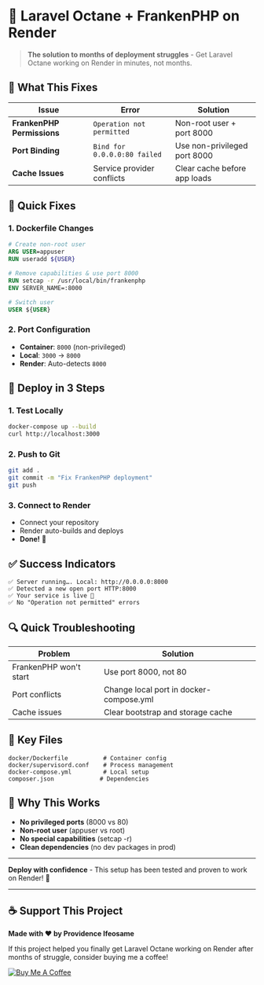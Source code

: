 # 🚀 Laravel Octane + FrankenPHP on Render

> **The solution to months of deployment struggles** - Get Laravel Octane working on Render in minutes, not months.

## 🚨 What This Fixes

| Issue | Error | Solution |
|-------|-------|----------|
| **FrankenPHP Permissions** | `Operation not permitted` | Non-root user + port 8000 |
| **Port Binding** | `Bind for 0.0.0.0:80 failed` | Use non-privileged port 8000 |
| **Cache Issues** | Service provider conflicts | Clear cache before app loads |

## 🔧 Quick Fixes

### 1. Dockerfile Changes
```dockerfile
# Create non-root user
ARG USER=appuser
RUN useradd ${USER}

# Remove capabilities & use port 8000
RUN setcap -r /usr/local/bin/frankenphp
ENV SERVER_NAME=:8000

# Switch user
USER ${USER}
```

### 2. Port Configuration
- **Container**: `8000` (non-privileged)
- **Local**: `3000` → `8000`
- **Render**: Auto-detects `8000`

## 🚀 Deploy in 3 Steps

### 1. **Test Locally**
```bash
docker-compose up --build
curl http://localhost:3000
```

### 2. **Push to Git**
```bash
git add .
git commit -m "Fix FrankenPHP deployment"
git push
```

### 3. **Connect to Render**
- Connect your repository
- Render auto-builds and deploys
- **Done!** 🎉

## ✅ Success Indicators

```
✅ Server running…. Local: http://0.0.0.0:8000
✅ Detected a new open port HTTP:8000  
✅ Your service is live 🎉
✅ No "Operation not permitted" errors
```

## 🔍 Quick Troubleshooting

| Problem | Solution |
|---------|----------|
| FrankenPHP won't start | Use port 8000, not 80 |
| Port conflicts | Change local port in docker-compose.yml |
| Cache issues | Clear bootstrap and storage cache |

## 📁 Key Files

```
docker/Dockerfile          # Container config
docker/supervisord.conf    # Process management  
docker-compose.yml         # Local setup
composer.json             # Dependencies
```

## 🎯 Why This Works

- **No privileged ports** (8000 vs 80)
- **Non-root user** (appuser vs root)  
- **No special capabilities** (setcap -r)
- **Clean dependencies** (no dev packages in prod)

---

**Deploy with confidence** - This setup has been tested and proven to work on Render! 🚀

---

## ☕ Support This Project

**Made with ❤️ by Providence Ifeosame**

If this project helped you finally get Laravel Octane working on Render after months of struggle, consider buying me a coffee!

[![Buy Me A Coffee](https://www.buymeacoffee.com/assets/img/custom_images/orange_img.png)](https://www.buymeacoffee.com/provydon)
